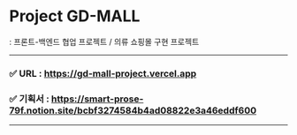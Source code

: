 # Project GD-MALL 
: 프론트-백엔드 협업 프로젝트 / 의류 쇼핑몰 구현 프로젝트

---

### ✅ URL : https://gd-mall-project.vercel.app
### ✅ 기획서 : https://smart-prose-79f.notion.site/bcbf3274584b4ad08822e3a46eddf600

---
